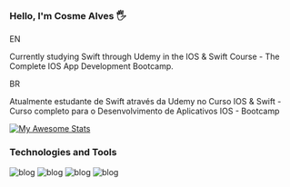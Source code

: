 ### Hello, I'm Cosme Alves 🖐️

EN

Currently studying Swift through Udemy in the IOS & Swift Course - The Complete IOS App Development Bootcamp.

BR

Atualmente estudante de Swift através da Udemy no Curso IOS & Swift - Curso completo para o Desenvolvimento de Aplicativos IOS - Bootcamp

[![My Awesome Stats](https://awesome-github-stats.azurewebsites.net/user-stats/cosmealvess?cardType=github&theme=yeblu&Border=DDD5C8&Background=3F4EDD)](https://git.io/awesome-stats-card)

### Technologies and Tools


![blog](https://img.shields.io/badge/Swift-FA7343?style=for-the-badge&logo=swift&logoColor=white)
![blog](https://img.shields.io/badge/Xcode-007ACC?style=for-the-badge&logo=Xcode&logoColor=white)
![blog](https://img.shields.io/badge/GIT-E44C30?style=for-the-badge&logo=git&logoColor=white)
![blog](https://img.shields.io/badge/Firebase-FA7343?style=for-the-badge&logo=firebase&logoColor=white)

